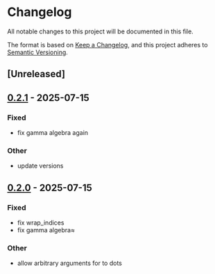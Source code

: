 # Changelog

All notable changes to this project will be documented in this file.

The format is based on [Keep a Changelog](https://keepachangelog.com/en/1.0.0/),
and this project adheres to [Semantic Versioning](https://semver.org/spec/v2.0.0.html).

## [Unreleased]

## [0.2.1](https://github.com/alphal00p/spenso/compare/idenso-v0.2.0...idenso-v0.2.1) - 2025-07-15

### Fixed

- fix gamma algebra again

### Other

- update versions

## [0.2.0](https://github.com/alphal00p/spenso/compare/idenso-v0.1.0...idenso-v0.2.0) - 2025-07-15

### Fixed

- fix wrap_indices
- fix gamma algebra≈

### Other

- allow arbitrary arguments for to dots

